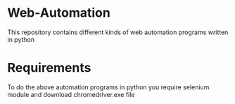 # Web-Automation
This repository contains different kinds of web automation programs written in python
# Requirements
To do the above automation programs in python you require selenium module and download chromedriver.exe file 
